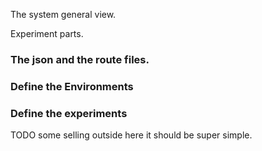 
The system general view.


Experiment parts.


### The json and the route files.


### Define the Environments



### Define the experiments



TODO some selling outside here it should be super simple.


